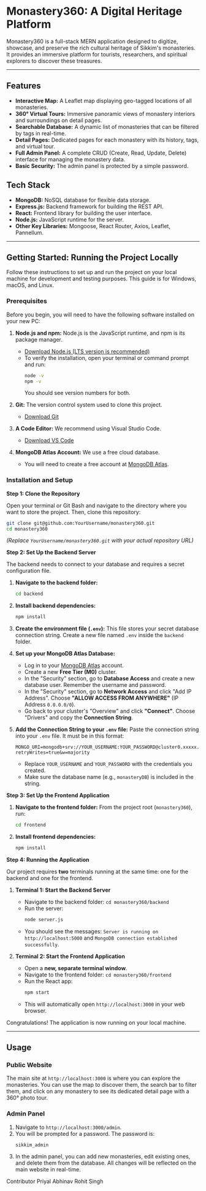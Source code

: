 # Monastery360: A Digital Heritage Platform

Monastery360 is a full-stack MERN application designed to digitize, showcase, and preserve the rich cultural heritage of Sikkim's monasteries. It provides an immersive platform for tourists, researchers, and spiritual explorers to discover these treasures.

<!-- Add a screenshot of your running application's homepage here! -->
<!-- Example: ![Monastery360 Homepage](link-to-your-screenshot.png) -->

---

## Features

-   **Interactive Map:** A Leaflet map displaying geo-tagged locations of all monasteries.
-   **360° Virtual Tours:** Immersive panoramic views of monastery interiors and surroundings on detail pages.
-   **Searchable Database:** A dynamic list of monasteries that can be filtered by tags in real-time.
-   **Detail Pages:** Dedicated pages for each monastery with its history, tags, and virtual tour.
-   **Full Admin Panel:** A complete CRUD (Create, Read, Update, Delete) interface for managing the monastery data.
-   **Basic Security:** The admin panel is protected by a simple password.

## Tech Stack

-   **MongoDB:** NoSQL database for flexible data storage.
-   **Express.js:** Backend framework for building the REST API.
-   **React:** Frontend library for building the user interface.
-   **Node.js:** JavaScript runtime for the server.
-   **Other Key Libraries:** Mongoose, React Router, Axios, Leaflet, Pannellum.

---

## Getting Started: Running the Project Locally

Follow these instructions to set up and run the project on your local machine for development and testing purposes. This guide is for Windows, macOS, and Linux.

### Prerequisites

Before you begin, you will need to have the following software installed on your new PC:

1.  **Node.js and npm:** Node.js is the JavaScript runtime, and npm is its package manager.
    -   [Download Node.js (LTS version is recommended)](https://nodejs.org/)
    -   To verify the installation, open your terminal or command prompt and run:
        ```bash
        node -v
        npm -v
        ```
        You should see version numbers for both.

2.  **Git:** The version control system used to clone this project.
    -   [Download Git](https://git-scm.com/downloads)

3.  **A Code Editor:** We recommend using Visual Studio Code.
    -   [Download VS Code](https://code.visualstudio.com/)

4.  **MongoDB Atlas Account:** We use a free cloud database.
    -   You will need to create a free account at [MongoDB Atlas](https://www.mongodb.com/cloud/atlas).

### Installation and Setup

**Step 1: Clone the Repository**

Open your terminal or Git Bash and navigate to the directory where you want to store the project. Then, clone this repository:

```bash
git clone git@github.com:YourUsername/monastery360.git
cd monastery360
```
*(Replace `YourUsername/monastery360.git` with your actual repository URL)*

**Step 2: Set Up the Backend Server**

The backend needs to connect to your database and requires a secret configuration file.

1.  **Navigate to the backend folder:**
    ```bash
    cd backend
    ```

2.  **Install backend dependencies:**
    ```bash
    npm install
    ```

3.  **Create the environment file (`.env`):**
    This file stores your secret database connection string. Create a new file named `.env` inside the `backend` folder.

4.  **Set up your MongoDB Atlas Database:**
    -   Log in to your [MongoDB Atlas](https://cloud.mongodb.com/) account.
    -   Create a new **Free Tier (M0)** cluster.
    -   In the "Security" section, go to **Database Access** and create a new database user. Remember the username and password.
    -   In the "Security" section, go to **Network Access** and click "Add IP Address". Choose **"ALLOW ACCESS FROM ANYWHERE"** (IP Address `0.0.0.0/0`).
    -   Go back to your cluster's "Overview" and click **"Connect"**. Choose "Drivers" and copy the **Connection String**.

5.  **Add the Connection String to your `.env` file:**
    Paste the connection string into your `.env` file. It must be in this format:
    ```
    MONGO_URI=mongodb+srv://YOUR_USERNAME:YOUR_PASSWORD@cluster0.xxxxx.mongodb.net/monasteryDB?retryWrites=true&w=majority
    ```
    -   Replace `YOUR_USERNAME` and `YOUR_PASSWORD` with the credentials you created.
    -   Make sure the database name (e.g., `monasteryDB`) is included in the string.

**Step 3: Set Up the Frontend Application**

1.  **Navigate to the frontend folder:** From the project root (`monastery360`), run:
    ```bash
    cd frontend
    ```

2.  **Install frontend dependencies:**
    ```bash
    npm install
    ```

**Step 4: Running the Application**

Our project requires **two** terminals running at the same time: one for the backend and one for the frontend.

1.  **Terminal 1: Start the Backend Server**
    -   Navigate to the backend folder: `cd monastery360/backend`
    -   Run the server:
        ```bash
        node server.js
        ```
    -   You should see the messages: `Server is running on http://localhost:5000` and `MongoDB connection established successfully`.

2.  **Terminal 2: Start the Frontend Application**
    -   Open a **new, separate terminal window**.
    -   Navigate to the frontend folder: `cd monastery360/frontend`
    -   Run the React app:
        ```bash
        npm start
        ```
    -   This will automatically open `http://localhost:3000` in your web browser.

Congratulations! The application is now running on your local machine.

---

## Usage

### Public Website

The main site at `http://localhost:3000` is where you can explore the monasteries. You can use the map to discover them, the search bar to filter them, and click on any monastery to see its dedicated detail page with a 360° photo tour.

### Admin Panel

1.  Navigate to `http://localhost:3000/admin`.
2.  You will be prompted for a password. The password is:
    ```
    sikkim_admin
    ```
3.  In the admin panel, you can add new monasteries, edit existing ones, and delete them from the database. All changes will be reflected on the main website in real-time.

Contributor
Priyal
Abhinav
Rohit Singh
